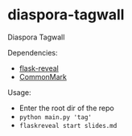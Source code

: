 # diaspora-tagwall
Diaspora Tagwall

Dependencies:
* [flask-reveal](https://github.com/humrochagf/flask-reveal )
* [CommonMark](https://pypi.python.org/pypi/CommonMark )

Usage:
* Enter the root dir of the repo
* `python main.py 'tag'`
* `flaskreveal start slides.md`
